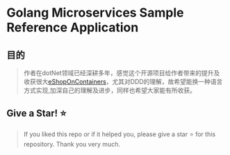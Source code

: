 # Golang Microservices Sample Reference Application

## 目的
> 作者在dotNet领域已经深耕多年，感觉这个开源项目给作者带来的提升及收获很大[eShopOnContainers](https://github.com/dotnet-architecture/eShopOnContainers)，尤其对DDD的理解，故希望能换一种语言方式实现,加深自己的理解及进步，同样也希望大家能有所收获。


## Give a Star! ⭐️

>If you liked this repo or if it helped you, please give a star ⭐️ for this repository. 
Thank you very much. 
